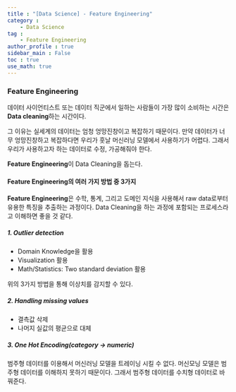 ```yaml
---
title : "[Data Science] - Feature Engineering"
category :
    - Data Science 
tag : 
    - Feature Engineering
author_profile : true
sidebar_main : False  
toc : true 
use_math: true
---
```


### Feature Engineering  

데이터 사이언티스트 또는 데이터 직군에서 일하는 사람들이 가장 많이 소비하는 시간은 **Data cleaning**하는 시간이다. 

그 이유는 실세계의 데이터는 엄청 엉망진창이고 복잡하기 때문이다. 만약 데이터가 너무 엉망진창하고 복잡하다면 우리가 훗날 머신러닝 모델에서 사용하기가 어렵다. 그래서 우리가 사용하고자 하는 데이터로 수정, 가공해줘야 한다.

**Feature Engineering**이 Data Cleaning을 돕는다.

#### Feature Engineering의 여러 가지 방법 중 3가지

**Feature Engineering**은 수학, 통계, 그리고 도메인 지식을 사용해서 raw data로부터 유용한 특징을 추출하는 과정이다. Data Cleaning을 하는 과정에 포함되는 프로세스라고 이해하면 좋을 것 같다.

##### 1. Outlier detection 

- Domain Knowledge을 활용 
- Visualization 활용
- Math/Statistics: Two standard deviation 활용

위의 3가지 방법을 통해 이상치를 감지할 수 있다.

##### 2. Handling missing values

- 결측값 삭제
- 나머지 실값의 평균으로 대체

##### 3. One Hot Encoding(category -> numeric)

범주형 데이터를 이용해서 머신러닝 모델을 트레이닝 시킬 수 없다. 머신모닝 모델은 범주형 데이터를 이해하지 못하기 때문이다. 그래서 범주형 데이터를 수치형 데이터로 바꿔준다.